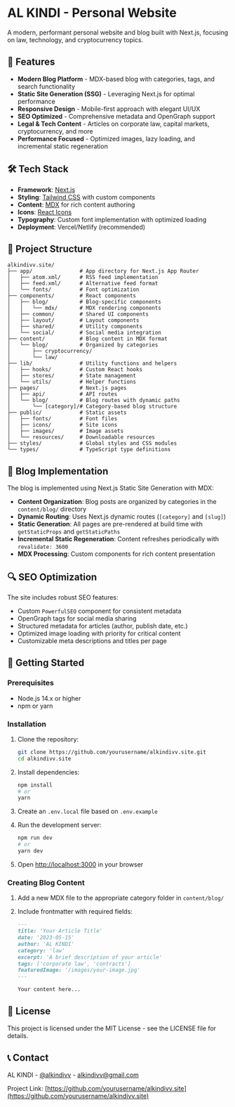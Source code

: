 # AL KINDI - Personal Website

A modern, performant personal website and blog built with Next.js, focusing on law, technology, and cryptocurrency topics.

## 🚀 Features

- **Modern Blog Platform** - MDX-based blog with categories, tags, and search functionality
- **Static Site Generation (SSG)** - Leveraging Next.js for optimal performance
- **Responsive Design** - Mobile-first approach with elegant UI/UX
- **SEO Optimized** - Comprehensive metadata and OpenGraph support
- **Legal & Tech Content** - Articles on corporate law, capital markets, cryptocurrency, and more
- **Performance Focused** - Optimized images, lazy loading, and incremental static regeneration

## 🛠️ Tech Stack

- **Framework**: [Next.js](https://nextjs.org/)
- **Styling**: [Tailwind CSS](https://tailwindcss.com/) with custom components
- **Content**: [MDX](https://mdxjs.com/) for rich content authoring
- **Icons**: [React Icons](https://react-icons.github.io/react-icons/)
- **Typography**: Custom font implementation with optimized loading
- **Deployment**: Vercel/Netlify (recommended)

## 📁 Project Structure

```
alkindivv.site/
├── app/               # App directory for Next.js App Router
│   ├── atom.xml/      # RSS feed implementation
│   ├── feed.xml/      # Alternative feed format
│   └── fonts/         # Font optimization
├── components/        # React components
│   ├── blog/          # Blog-specific components
│   │   └── mdx/       # MDX rendering components
│   ├── common/        # Shared UI components
│   ├── layout/        # Layout components
│   ├── shared/        # Utility components
│   └── social/        # Social media integration
├── content/           # Blog content in MDX format
│   └── blog/          # Organized by categories
│       ├── cryptocurrency/
│       └── law/
├── lib/               # Utility functions and helpers
│   ├── hooks/         # Custom React hooks
│   ├── stores/        # State management
│   └── utils/         # Helper functions
├── pages/             # Next.js pages
│   ├── api/           # API routes
│   └── blog/          # Blog routes with dynamic paths
│       └── [category]/# Category-based blog structure
├── public/            # Static assets
│   ├── fonts/         # Font files
│   ├── icons/         # Site icons
│   ├── images/        # Image assets
│   └── resources/     # Downloadable resources
├── styles/            # Global styles and CSS modules
└── types/             # TypeScript type definitions
```

## 📝 Blog Implementation

The blog is implemented using Next.js Static Site Generation with MDX:

- **Content Organization**: Blog posts are organized by categories in the `content/blog/` directory
- **Dynamic Routing**: Uses Next.js dynamic routes (`[category]` and `[slug]`)
- **Static Generation**: All pages are pre-rendered at build time with `getStaticProps` and `getStaticPaths`
- **Incremental Static Regeneration**: Content refreshes periodically with `revalidate: 3600`
- **MDX Processing**: Custom components for rich content presentation

## 🔍 SEO Optimization

The site includes robust SEO features:

- Custom `PowerfulSEO` component for consistent metadata
- OpenGraph tags for social media sharing
- Structured metadata for articles (author, publish date, etc.)
- Optimized image loading with priority for critical content
- Customizable meta descriptions and titles per page

## 🚀 Getting Started

### Prerequisites

- Node.js 14.x or higher
- npm or yarn

### Installation

1. Clone the repository:

   ```bash
   git clone https://github.com/yourusername/alkindivv.site.git
   cd alkindivv.site
   ```

2. Install dependencies:

   ```bash
   npm install
   # or
   yarn
   ```

3. Create an `.env.local` file based on `.env.example`

4. Run the development server:

   ```bash
   npm run dev
   # or
   yarn dev
   ```

5. Open [http://localhost:3000](http://localhost:3000) in your browser

### Creating Blog Content

1. Add a new MDX file to the appropriate category folder in `content/blog/`
2. Include frontmatter with required fields:

   ```md
   ---
   title: 'Your Article Title'
   date: '2023-05-15'
   author: 'AL KINDI'
   category: 'law'
   excerpt: 'A brief description of your article'
   tags: ['corporate law', 'contracts']
   featuredImage: '/images/your-image.jpg'
   ---

   Your content here...
   ```

## 📄 License

This project is licensed under the MIT License - see the LICENSE file for details.

## 📞 Contact

AL KINDI - [@alkindivv](https://twitter.com/alkindivv) - alkindivv@gmail.com

Project Link: [https://github.com/yourusername/alkindivv.site](https://github.com/yourusername/alkindivv.site)
